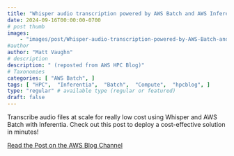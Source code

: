 ```yaml
---
title: "Whisper audio transcription powered by AWS Batch and AWS Inferentia"
date: 2024-09-16T00:00:00-0700
# post thumb
images:
    - "images/post/Whisper-audio-transcription-powered-by-AWS-Batch-and-AWS-Inferentia-1120x630.png"
#author
author: "Matt Vaughn"
# description
description: " (reposted from AWS HPC Blog)"
# Taxonomies
categories: [ "AWS Batch", ]
tags: [ "HPC",  "Inferentia",  "Batch",  "Compute",  "hpcblog", ]
type: "regular" # available type (regular or featured)
draft: false
---
```


Transcribe audio files at scale for really low cost using Whisper and AWS Batch with Inferentia. Check out this post to deploy a cost-effective solution in minutes!

<a href="https://aws.amazon.com/blogs/hpc/whisper-audio-transcription-powered-by-aws-batch-and-aws-inferentia/" class="btn btn-primary btn-lg active" role="button" aria-pressed="true" style="margin-top: 8px;">Read the Post on the AWS Blog Channel</a>